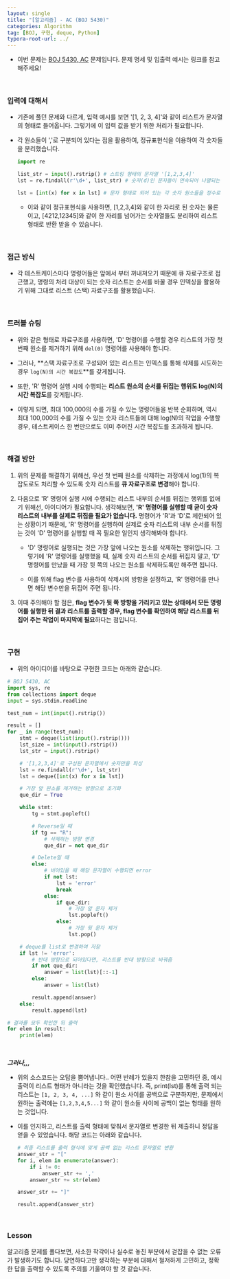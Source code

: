 ```yaml
---
layout: single
title: "[알고리즘] - AC (BOJ 5430)"
categories: Algorithm
tag: [BOJ, 구현, deque, Python]
typora-root-url: ../
---
```






- 이번 문제는 [BOJ 5430, AC](https://www.acmicpc.net/problem/5430) 문제입니다. 문제 명세 및 입출력 예시는 링크를 참고해주세요!

<br/>

### 입력에 대해서

- 기존에 풀던 문제와 다르게, 입력 예시를 보면 '[1, 2, 3, 4]'와 같이 리스트가 문자열의 형태로 들어옵니다. 그렇기에 이 입력 값을 받기 위한 처리가 필요합니다.

- 각 원소들이 ','로 구분되어 있다는 점을 활용하여, 정규표현식을 이용하여 각 숫자들을 분리했습니다.

  ```python
  import re
  
  list_str = input().rstrip() # 스트링 형태의 문자열 '[1,2,3,4]'
  lst = re.findall(r'\d+', list_str) # 숫자(d)인 문자들이 연속되어 나열되는 경우들을 리스트 형태로 반환합니다.
  
  lst = [int(x) for x in lst] # 문자 형태로 되어 있는 각 숫자 원소들을 정수로 변경합니다.
  ```

  - 이와 같이 정규표현식을 사용하면, [1,2,3,4]와 같이 한 자리로 된 숫자는 물론이고, [4212,12345]와 같이 한 자리를 넘어가는 숫자열들도 분리하여 리스트 형태로 반환 받을 수 있습니다.

<br/>

### 접근 방식

- 각 테스트케이스마다 명령어들은 앞에서 부터 꺼내져오기 때문에 큐 자료구조로 접근했고, 명령의 처리 대상이 되는 숫자 리스트는 순서를 바꿀 경우 인덱싱을 활용하기 위해 그대로 리스트 (스택) 자료구조를 활용했습니다.

  

<br/>

### 트러블 슈팅

- 위와 같은 형태로 자료구조를 사용하면, 'D' 명령어를 수행할 경우 리스트의 가장 첫 번째 원소를 제거하기 위해 `del(0)` 명령어를 사용해야 합니다.

- 그러나, **스택 자료구조로 구성되어 있는 리스트는 인덱스를 통해 삭제를 시도하는 경우 `log(N)의 시간 복잡도`**를 갖게됩니다.

- 또한, 'R' 명령어 실행 시에 수행되는 **리스트 원소의 순서를 뒤집는 행위도 log(N)의 시간 복잡도**를 갖게됩니다.

- 이렇게 되면, 최대 100,000의 수를 가질 수 있는 명령어들을 반복 순회하며, 역시 최대 100,000의 수를 가질 수 있는 숫자 리스트들에 대해 log(N)의 작업을 수행할 경우, 테스트케이스 한 번만으로도 이미 주어진 시간 복잡도를 초과하게 됩니다.

  

<br/>

### 해결 방안

1. 위의 문제를 해결하기 위해선, 우선 첫 번째 원소를 삭제하는 과정에서 log(1)의 복잡도로도 처리할 수 있도록 숫자 리스트를 **큐 자료구조로 변경**해야 합니다. 

   

2. 다음으로 'R' 명령어 실행 시에 수행되는 리스트 내부의 순서를 뒤집는 행위를 없애기 위해선, 아이디어가 필요합니다. 생각해보면, **'R' 명령어를 실행할 때 굳이 숫자 리스트의 내부를 실제로 뒤집을 필요가 없습니다.** 명령어가 'R'과 'D'로 제한되어 있는 상황이기 때문에, 'R' 명령어를 실행하여 실제로 숫자 리스트의 내부 순서를 뒤집는 것이 'D' 명령어를 실행할 때 꼭 필요한 일인지 생각해봐야 합니다.

   - 'D' 명령어로 실행되는 것은 가장 앞에 나오는 원소를 삭제하는 행위입니다. 그렇기에 'R' 명령어를 실행했을 때, 실제 숫자 리스트의 순서를 뒤집지 말고, 'D' 명령어를 만났을 때 가장 뒷 쪽의 나오는 원소를 삭제하도록만 해주면 됩니다.

   - 이를 위해 flag 변수를 사용하여 삭제시의 방향을 설정하고, 'R' 명령어를 만나면 해당 변수만을 뒤집어 주면 됩니다.

     

3. 이때 주의해야 할 점은, **flag 변수가 뒷 쪽 방향을 가리키고 있는 상태에서 모든 명령어를 실행한 뒤 결과 리스트를 출력할 경우, flag 변수를 확인하여 해당 리스트를 뒤집어 주는 작업이 마지막에 필요**하다는 점입니다.

<br/>

### 구현

- 위의 아이디어를 바탕으로 구현한 코드는 아래와 같습니다.

```python
# BOJ 5430, AC
import sys, re
from collections import deque
input = sys.stdin.readline

test_num = int(input().rstrip())

result = []
for _ in range(test_num):
    stmt = deque(list(input().rstrip()))
    lst_size = int(input().rstrip())
    lst_str = input().rstrip()

    # '[1,2,3,4]'로 구성된 문자열에서 숫자만을 파싱
    lst = re.findall(r'\d+', lst_str)
    lst = deque([int(x) for x in lst])

    # 가장 앞 원소를 제거하는 방향으로 초기화
    que_dir = True

    while stmt:
        tg = stmt.popleft()

        # Reverse일 때
        if tg == "R":
            # 삭제하는 방향 변경
            que_dir = not que_dir

        # Delete일 때
        else:
            # 비어있을 때 해당 문자열이 수행되면 error
            if not lst:
                lst = 'error'
                break
            else:
                if que_dir:
                    # 가장 앞 문자 제거
                    lst.popleft()
                else:
                    # 가장 뒷 문자 제거
                    lst.pop()

    # deque를 list로 변경하여 저장
    if lst != 'error':
        # 반대 방향으로 되어있다면, 리스트를 반대 방향으로 바꿔줌
        if not que_dir:
            answer = list(lst)[::-1]
        else:
            answer = list(lst)

        result.append(answer)
    else:
        result.append(lst)

# 결과를 모두 확인한 뒤 출력
for elem in result:
    print(elem)
```

<br/>

***그러나,,,***

- 위의 소스코드는 오답을 뿜어냅니다.. 어떤 반례가 있을지 한참을 고민하던 중, 예시 출력이 리스트 형태가 아니라는 것을 확인했습니다. 즉, print(lst)를 통해 출력 되는 리스트는 `[1, 2, 3, 4, ...]` 와 같이 원소 사이를 공백으로 구분하지만, 문제에서 원하는 출력에는 `[1,2,3,4,5...]` 와 같이 원소들 사이에 공백이 없는 형태를 원하는 것입니다.

- 이를 인지하고, 리스트를 출력 형태에 맞춰서 문자열로 변경한 뒤 제출하니 정답을 얻을 수 있었습니다. 해당 코드는 아래와 같습니다.

  ```python
  # 최종 리스트를 출력 형식에 맞게 공백 없는 리스트 문자열로 변환
  answer_str = "["
  for i, elem in enumerate(answer):
      if i != 0:
          answer_str += ','
      answer_str += str(elem)
  
  answer_str += "]"
  
  result.append(answer_str)
  ```



<br/>

### Lesson

알고리즘 문제를 풀다보면, 사소한 착각이나 실수로 놓친 부분에서 걷잡을 수 없는 오류가 발생하기도 합니다. 당연하다고만 생각하는 부분에 대해서 철저하게 고민하고, 정확한 답을 출력할 수 있도록 주의를 기울여야 할 것 같습니다.
